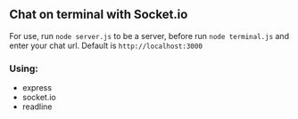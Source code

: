 ## Chat on terminal with Socket.io

For use, run `node server.js` to be a server,
before run `node terminal.js` and enter your chat url.
Default is `http://localhost:3000`


### Using:

- express
- socket.io
- readline